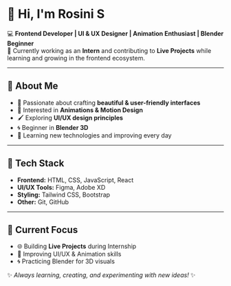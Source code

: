 # 👋 Hi, I'm Rosini S  

💻 **Frontend Developer | UI & UX Designer | Animation Enthusiast | Blender Beginner**  
🚀 Currently working as an **Intern** and contributing to **Live Projects** while learning and growing in the frontend ecosystem.  

---

## 🌟 About Me
- 🎨 Passionate about crafting **beautiful & user-friendly interfaces**  
- 🎥 Interested in **Animations & Motion Design**  
- 🖌️ Exploring **UI/UX design principles**  
- 🌀 Beginner in **Blender 3D**  
- 🌱 Learning new technologies and improving every day  

---

## 🔧 Tech Stack
- **Frontend:** HTML, CSS, JavaScript, React  
- **UI/UX Tools:** Figma, Adobe XD  
- **Styling:** Tailwind CSS, Bootstrap  
- **Other:** Git, GitHub  

---

## 🚀 Current Focus
- 🌐 Building **Live Projects** during Internship  
- 🎨 Improving UI/UX & Animation skills  
- 🌀 Practicing Blender for 3D visuals  

✨ *Always learning, creating, and experimenting with new ideas!* ✨
